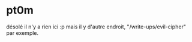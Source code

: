 # pt0m
désolé il n'y a rien ici :p
mais il y d'autre endroit, "/write-ups/evil-cipher" par exemple.
